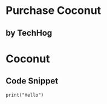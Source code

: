 # Purchase Coconut
## by TechHog

<!DOCTYPE html>
<html>
<head>
</head>
<body>
  <h1>Coconut</h1>

  <section>
    <h2>Code Snippet</h2>
    <pre><code>print("Hello")</code></pre>
